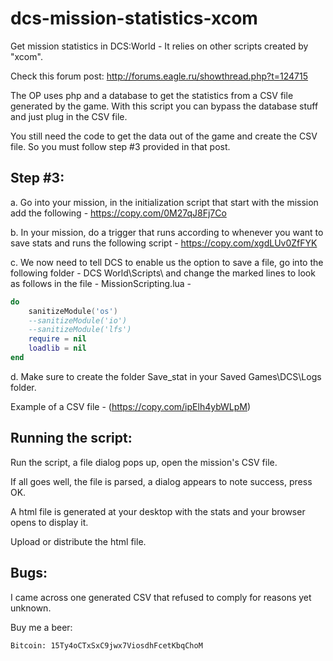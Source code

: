 dcs-mission-statistics-xcom
===========================
Get mission statistics in DCS:World - It relies on other scripts created by "xcom".

Check this forum post: http://forums.eagle.ru/showthread.php?t=124715

The OP uses php and a database to get the statistics from a CSV file generated by the game. With this script you can bypass the database stuff and just plug in the CSV file.

You still need the code to get the data out of the game and create the CSV file. So you must follow step #3 provided in that post.

## Step #3:

a. Go into your mission, in the initialization script that start with the mission add the following - https://copy.com/0M27qJ8Fj7Co

b. In your mission, do a trigger that runs according to whenever you want to save stats and runs the following script - https://copy.com/xgdLUv0ZfFYK

c. We now need to tell DCS to enable us the option to save a file, go into the following folder - DCS World\Scripts\ and change the marked lines to look as follows in the file - MissionScripting.lua -

```lua
do
	sanitizeModule('os')
	--sanitizeModule('io')
	--sanitizeModule('lfs')
	require = nil
	loadlib = nil
end
```

d. Make sure to create the folder Save_stat in your Saved Games\DCS\Logs folder.

Example of a CSV file - (https://copy.com/ipElh4ybWLpM)

## Running the script:

Run the script, a file dialog pops up, open the mission's CSV file.

If all goes well, the file is parsed, a dialog appears to note success, press OK.

A html file is generated at your desktop with the stats and your browser opens to display it.

Upload or distribute the html file.

## Bugs:

I came across one generated CSV that refused to comply for reasons yet unknown.



Buy me a beer:

	Bitcoin: 15Ty4oCTxSxC9jwx7ViosdhFcetKbqChoM

